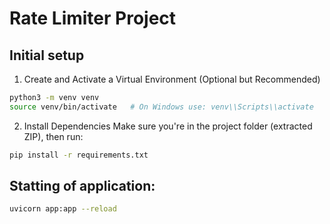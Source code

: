# Rate Limiter Project


## Initial setup
1. Create and Activate a Virtual Environment (Optional but Recommended)
```bash
python3 -m venv venv
source venv/bin/activate   # On Windows use: venv\\Scripts\\activate
```

2. Install Dependencies
Make sure you're in the project folder (extracted ZIP), then run:

```bash
pip install -r requirements.txt
```

## Statting of application:
```bash
uvicorn app:app --reload
```
